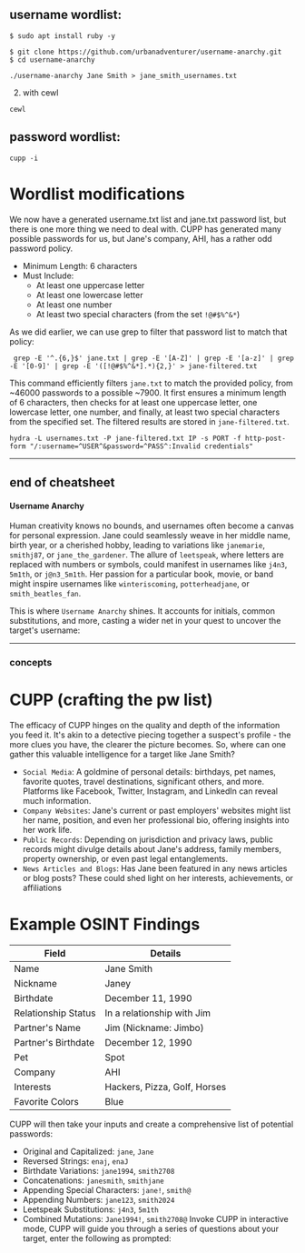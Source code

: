 ## username wordlist:

```shell-session
$ sudo apt install ruby -y

$ git clone https://github.com/urbanadventurer/username-anarchy.git
$ cd username-anarchy

./username-anarchy Jane Smith > jane_smith_usernames.txt
```
2. with cewl
```
cewl
```


## password wordlist:
```shell-session
cupp -i
```


# Wordlist modifications
We now have a generated username.txt list and jane.txt password list, but there is one more thing we need to deal with. CUPP has generated many possible passwords for us, but Jane's company, AHI, has a rather odd password policy.

- Minimum Length: 6 characters
- Must Include:
    - At least one uppercase letter
    - At least one lowercase letter
    - At least one number
    - At least two special characters (from the set `!@#$%^&*`)

As we did earlier, we can use grep to filter that password list to match that policy:

```shell-session
 grep -E '^.{6,}$' jane.txt | grep -E '[A-Z]' | grep -E '[a-z]' | grep -E '[0-9]' | grep -E '([!@#$%^&*].*){2,}' > jane-filtered.txt
```

This command efficiently filters `jane.txt` to match the provided policy, from ~46000 passwords to a possible ~7900. It first ensures a minimum length of 6 characters, then checks for at least one uppercase letter, one lowercase letter, one number, and finally, at least two special characters from the specified set. The filtered results are stored in `jane-filtered.txt`.

```shell-session
hydra -L usernames.txt -P jane-filtered.txt IP -s PORT -f http-post-form "/:username=^USER^&password=^PASS^:Invalid credentials"
```


---
## end of cheatsheet

#### Username Anarchy
Human creativity knows no bounds, and usernames often become a canvas for personal expression. Jane could seamlessly weave in her middle name, birth year, or a cherished hobby, leading to variations like `janemarie`, `smithj87`, or `jane_the_gardener`. The allure of `leetspeak`, where letters are replaced with numbers or symbols, could manifest in usernames like `j4n3`, `5m1th`, or `j@n3_5m1th`. Her passion for a particular book, movie, or band might inspire usernames like `winteriscoming`, `potterheadjane`, or `smith_beatles_fan`.

This is where `Username Anarchy` shines. It accounts for initials, common substitutions, and more, casting a wider net in your quest to uncover the target's username:






---
### concepts

# CUPP (crafting the pw list)
The efficacy of CUPP hinges on the quality and depth of the information you feed it. It's akin to a detective piecing together a suspect's profile - the more clues you have, the clearer the picture becomes. So, where can one gather this valuable intelligence for a target like Jane Smith?

- `Social Media`: A goldmine of personal details: birthdays, pet names, favorite quotes, travel destinations, significant others, and more. Platforms like Facebook, Twitter, Instagram, and LinkedIn can reveal much information.
- `Company Websites`: Jane's current or past employers' websites might list her name, position, and even her professional bio, offering insights into her work life.
- `Public Records`: Depending on jurisdiction and privacy laws, public records might divulge details about Jane's address, family members, property ownership, or even past legal entanglements.
- `News Articles and Blogs`: Has Jane been featured in any news articles or blog posts? These could shed light on her interests, achievements, or affiliations
# Example OSINT Findings

| Field               | Details                      |
| ------------------- | ---------------------------- |
| Name                | Jane Smith                   |
| Nickname            | Janey                        |
| Birthdate           | December 11, 1990            |
| Relationship Status | In a relationship with Jim   |
| Partner's Name      | Jim (Nickname: Jimbo)        |
| Partner's Birthdate | December 12, 1990            |
| Pet                 | Spot                         |
| Company             | AHI                          |
| Interests           | Hackers, Pizza, Golf, Horses |
| Favorite Colors     | Blue                         |
CUPP will then take your inputs and create a comprehensive list of potential passwords:

- Original and Capitalized: `jane`, `Jane`
- Reversed Strings: `enaj`, `enaJ`
- Birthdate Variations: `jane1994`, `smith2708`
- Concatenations: `janesmith`, `smithjane`
- Appending Special Characters: `jane!`, `smith@`
- Appending Numbers: `jane123`, `smith2024`
- Leetspeak Substitutions: `j4n3`, `5m1th`
- Combined Mutations: `Jane1994!`, `smith2708@`
Invoke CUPP in interactive mode, CUPP will guide you through a series of questions about your target, enter the following as prompted: